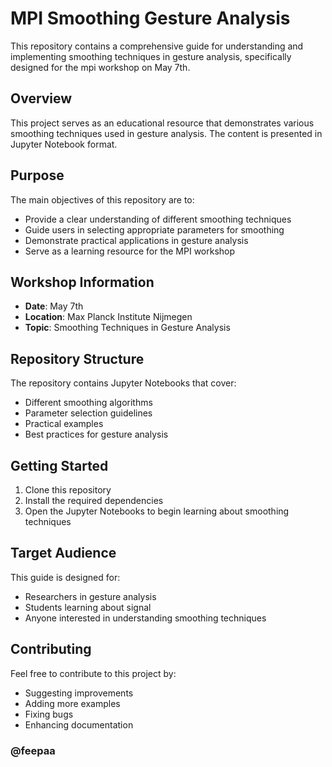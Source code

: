 # MPI Smoothing Gesture Analysis

This repository contains a comprehensive guide for understanding and implementing smoothing techniques in gesture analysis, specifically designed for the mpi workshop on May 7th.

## Overview
This project serves as an educational resource that demonstrates various smoothing techniques used in gesture analysis. The content is presented in Jupyter Notebook format.

## Purpose
The main objectives of this repository are to:
- Provide a clear understanding of different smoothing techniques
- Guide users in selecting appropriate parameters for smoothing
- Demonstrate practical applications in gesture analysis
- Serve as a learning resource for the MPI workshop

## Workshop Information
- **Date**: May 7th
- **Location**: Max Planck Institute Nijmegen
- **Topic**: Smoothing Techniques in Gesture Analysis

## Repository Structure
The repository contains Jupyter Notebooks that cover:
- Different smoothing algorithms
- Parameter selection guidelines
- Practical examples
- Best practices for gesture analysis

## Getting Started
1. Clone this repository
2. Install the required dependencies
3. Open the Jupyter Notebooks to begin learning about smoothing techniques

## Target Audience
This guide is designed for:
- Researchers in gesture analysis
- Students learning about signal 
- Anyone interested in understanding smoothing techniques

## Contributing
Feel free to contribute to this project by:
- Suggesting improvements
- Adding more examples
- Fixing bugs
- Enhancing documentation


### @feepaa
